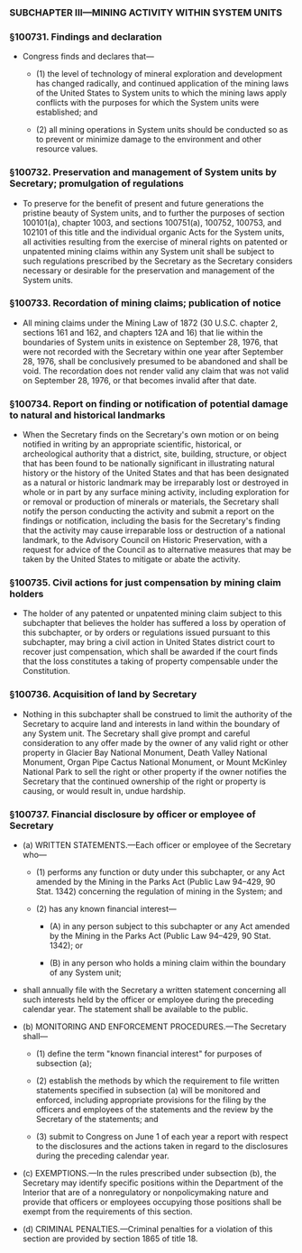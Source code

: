 ### SUBCHAPTER III—MINING ACTIVITY WITHIN SYSTEM UNITS

### §100731. Findings and declaration
* Congress finds and declares that—

  * (1) the level of technology of mineral exploration and development has changed radically, and continued application of the mining laws of the United States to System units to which the mining laws apply conflicts with the purposes for which the System units were established; and

  * (2) all mining operations in System units should be conducted so as to prevent or minimize damage to the environment and other resource values.

### §100732. Preservation and management of System units by Secretary; promulgation of regulations
* To preserve for the benefit of present and future generations the pristine beauty of System units, and to further the purposes of section 100101(a), chapter 1003, and sections 100751(a), 100752, 100753, and 102101 of this title and the individual organic Acts for the System units, all activities resulting from the exercise of mineral rights on patented or unpatented mining claims within any System unit shall be subject to such regulations prescribed by the Secretary as the Secretary considers necessary or desirable for the preservation and management of the System units.

### §100733. Recordation of mining claims; publication of notice
* All mining claims under the Mining Law of 1872 (30 U.S.C. chapter 2, sections 161 and 162, and chapters 12A and 16) that lie within the boundaries of System units in existence on September 28, 1976, that were not recorded with the Secretary within one year after September 28, 1976, shall be conclusively presumed to be abandoned and shall be void. The recordation does not render valid any claim that was not valid on September 28, 1976, or that becomes invalid after that date.

### §100734. Report on finding or notification of potential damage to natural and historical landmarks
* When the Secretary finds on the Secretary's own motion or on being notified in writing by an appropriate scientific, historical, or archeological authority that a district, site, building, structure, or object that has been found to be nationally significant in illustrating natural history or the history of the United States and that has been designated as a natural or historic landmark may be irreparably lost or destroyed in whole or in part by any surface mining activity, including exploration for or removal or production of minerals or materials, the Secretary shall notify the person conducting the activity and submit a report on the findings or notification, including the basis for the Secretary's finding that the activity may cause irreparable loss or destruction of a national landmark, to the Advisory Council on Historic Preservation, with a request for advice of the Council as to alternative measures that may be taken by the United States to mitigate or abate the activity.

### §100735. Civil actions for just compensation by mining claim holders
* The holder of any patented or unpatented mining claim subject to this subchapter that believes the holder has suffered a loss by operation of this subchapter, or by orders or regulations issued pursuant to this subchapter, may bring a civil action in United States district court to recover just compensation, which shall be awarded if the court finds that the loss constitutes a taking of property compensable under the Constitution.

### §100736. Acquisition of land by Secretary
* Nothing in this subchapter shall be construed to limit the authority of the Secretary to acquire land and interests in land within the boundary of any System unit. The Secretary shall give prompt and careful consideration to any offer made by the owner of any valid right or other property in Glacier Bay National Monument, Death Valley National Monument, Organ Pipe Cactus National Monument, or Mount McKinley National Park to sell the right or other property if the owner notifies the Secretary that the continued ownership of the right or property is causing, or would result in, undue hardship.

### §100737. Financial disclosure by officer or employee of Secretary
* (a) WRITTEN STATEMENTS.—Each officer or employee of the Secretary who—

  * (1) performs any function or duty under this subchapter, or any Act amended by the Mining in the Parks Act (Public Law 94–429, 90 Stat. 1342) concerning the regulation of mining in the System; and

  * (2) has any known financial interest—

    * (A) in any person subject to this subchapter or any Act amended by the Mining in the Parks Act (Public Law 94–429, 90 Stat. 1342); or

    * (B) in any person who holds a mining claim within the boundary of any System unit;


* shall annually file with the Secretary a written statement concerning all such interests held by the officer or employee during the preceding calendar year. The statement shall be available to the public.

* (b) MONITORING AND ENFORCEMENT PROCEDURES.—The Secretary shall—

  * (1) define the term "known financial interest" for purposes of subsection (a);

  * (2) establish the methods by which the requirement to file written statements specified in subsection (a) will be monitored and enforced, including appropriate provisions for the filing by the officers and employees of the statements and the review by the Secretary of the statements; and

  * (3) submit to Congress on June 1 of each year a report with respect to the disclosures and the actions taken in regard to the disclosures during the preceding calendar year.


* (c) EXEMPTIONS.—In the rules prescribed under subsection (b), the Secretary may identify specific positions within the Department of the Interior that are of a nonregulatory or nonpolicymaking nature and provide that officers or employees occupying those positions shall be exempt from the requirements of this section.

* (d) CRIMINAL PENALTIES.—Criminal penalties for a violation of this section are provided by section 1865 of title 18.